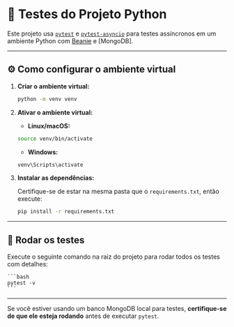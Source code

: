 # 🧪 Testes do Projeto Python

Este projeto usa [`pytest`](https://docs.pytest.org/) e [`pytest-asyncio`](https://github.com/pytest-dev/pytest-asyncio) para testes assíncronos em um ambiente Python com [Beanie](https://roman-right.github.io/beanie/) e [MongoDB].

---

## ⚙️ Como configurar o ambiente virtual

1. **Criar o ambiente virtual:**

    ```bash
    python -m venv venv
    ```

2. **Ativar o ambiente virtual:**

    - **Linux/macOS:**

    ```bash
    source venv/bin/activate
    ```

    - **Windows:**

    ```bash
    venv\Scripts\activate
    ```

3. **Instalar as dependências:**

    Certifique-se de estar na mesma pasta que o `requirements.txt`, então execute:

    ```bash
    pip install -r requirements.txt
    ```

---

## 🧪 Rodar os testes

Execute o seguinte comando na raiz do projeto para rodar todos os testes com detalhes:

    ```bash
    pytest -v
    ```

---

Se você estiver usando um banco MongoDB local para testes, **certifique-se de que ele esteja rodando** antes de executar `pytest`.
